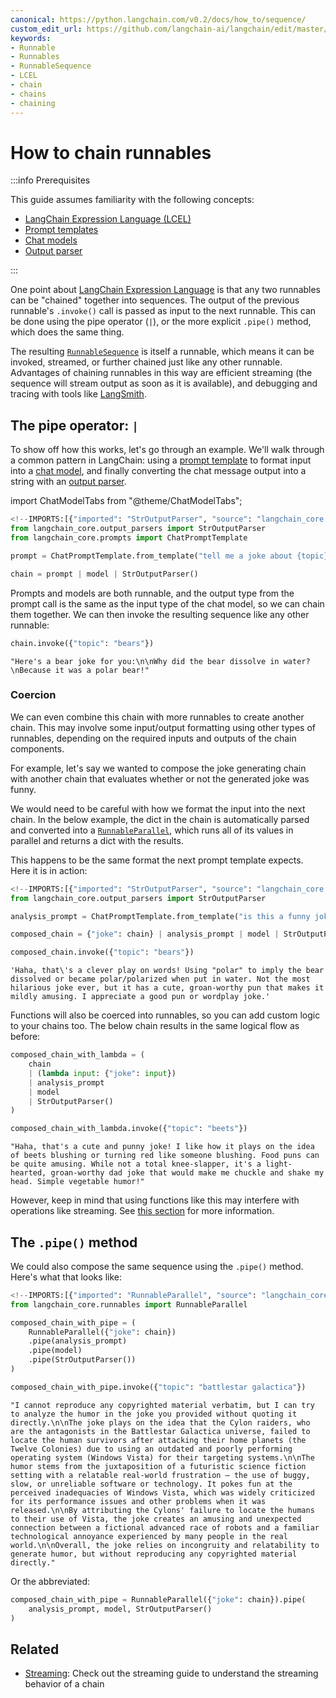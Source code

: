 ```yaml
---
canonical: https://python.langchain.com/v0.2/docs/how_to/sequence/
custom_edit_url: https://github.com/langchain-ai/langchain/edit/master/docs/docs/how_to/sequence.ipynb
keywords:
- Runnable
- Runnables
- RunnableSequence
- LCEL
- chain
- chains
- chaining
---
```


# How to chain runnables

:::info Prerequisites

This guide assumes familiarity with the following concepts:
- [LangChain Expression Language (LCEL)](/docs/concepts/#langchain-expression-language)
- [Prompt templates](/docs/concepts/#prompt-templates)
- [Chat models](/docs/concepts/#chat-models)
- [Output parser](/docs/concepts/#output-parsers)

:::

One point about [LangChain Expression Language](/docs/concepts/#langchain-expression-language) is that any two runnables can be "chained" together into sequences. The output of the previous runnable's `.invoke()` call is passed as input to the next runnable. This can be done using the pipe operator (`|`), or the more explicit `.pipe()` method, which does the same thing.

The resulting [`RunnableSequence`](https://api.python.langchain.com/en/latest/runnables/langchain_core.runnables.base.RunnableSequence.html) is itself a runnable, which means it can be invoked, streamed, or further chained just like any other runnable. Advantages of chaining runnables in this way are efficient streaming (the sequence will stream output as soon as it is available), and debugging and tracing with tools like [LangSmith](/docs/how_to/debugging).

## The pipe operator: `|`

To show off how this works, let's go through an example. We'll walk through a common pattern in LangChain: using a [prompt template](/docs/how_to#prompt-templates) to format input into a [chat model](/docs/how_to#chat-models), and finally converting the chat message output into a string with an [output parser](/docs/how_to#output-parsers).

import ChatModelTabs from "@theme/ChatModelTabs";

<ChatModelTabs
  customVarName="model"
/>


```python
<!--IMPORTS:[{"imported": "StrOutputParser", "source": "langchain_core.output_parsers", "docs": "https://api.python.langchain.com/en/latest/output_parsers/langchain_core.output_parsers.string.StrOutputParser.html", "title": "How to chain runnables"}, {"imported": "ChatPromptTemplate", "source": "langchain_core.prompts", "docs": "https://api.python.langchain.com/en/latest/prompts/langchain_core.prompts.chat.ChatPromptTemplate.html", "title": "How to chain runnables"}]-->
from langchain_core.output_parsers import StrOutputParser
from langchain_core.prompts import ChatPromptTemplate

prompt = ChatPromptTemplate.from_template("tell me a joke about {topic}")

chain = prompt | model | StrOutputParser()
```

Prompts and models are both runnable, and the output type from the prompt call is the same as the input type of the chat model, so we can chain them together. We can then invoke the resulting sequence like any other runnable:


```python
chain.invoke({"topic": "bears"})
```



```output
"Here's a bear joke for you:\n\nWhy did the bear dissolve in water?\nBecause it was a polar bear!"
```


### Coercion

We can even combine this chain with more runnables to create another chain. This may involve some input/output formatting using other types of runnables, depending on the required inputs and outputs of the chain components.

For example, let's say we wanted to compose the joke generating chain with another chain that evaluates whether or not the generated joke was funny.

We would need to be careful with how we format the input into the next chain. In the below example, the dict in the chain is automatically parsed and converted into a [`RunnableParallel`](/docs/how_to/parallel), which runs all of its values in parallel and returns a dict with the results.

This happens to be the same format the next prompt template expects. Here it is in action:


```python
<!--IMPORTS:[{"imported": "StrOutputParser", "source": "langchain_core.output_parsers", "docs": "https://api.python.langchain.com/en/latest/output_parsers/langchain_core.output_parsers.string.StrOutputParser.html", "title": "How to chain runnables"}]-->
from langchain_core.output_parsers import StrOutputParser

analysis_prompt = ChatPromptTemplate.from_template("is this a funny joke? {joke}")

composed_chain = {"joke": chain} | analysis_prompt | model | StrOutputParser()

composed_chain.invoke({"topic": "bears"})
```



```output
'Haha, that\'s a clever play on words! Using "polar" to imply the bear dissolved or became polar/polarized when put in water. Not the most hilarious joke ever, but it has a cute, groan-worthy pun that makes it mildly amusing. I appreciate a good pun or wordplay joke.'
```


Functions will also be coerced into runnables, so you can add custom logic to your chains too. The below chain results in the same logical flow as before:


```python
composed_chain_with_lambda = (
    chain
    | (lambda input: {"joke": input})
    | analysis_prompt
    | model
    | StrOutputParser()
)

composed_chain_with_lambda.invoke({"topic": "beets"})
```



```output
"Haha, that's a cute and punny joke! I like how it plays on the idea of beets blushing or turning red like someone blushing. Food puns can be quite amusing. While not a total knee-slapper, it's a light-hearted, groan-worthy dad joke that would make me chuckle and shake my head. Simple vegetable humor!"
```


However, keep in mind that using functions like this may interfere with operations like streaming. See [this section](/docs/how_to/functions) for more information.

## The `.pipe()` method

We could also compose the same sequence using the `.pipe()` method. Here's what that looks like:


```python
<!--IMPORTS:[{"imported": "RunnableParallel", "source": "langchain_core.runnables", "docs": "https://api.python.langchain.com/en/latest/runnables/langchain_core.runnables.base.RunnableParallel.html", "title": "How to chain runnables"}]-->
from langchain_core.runnables import RunnableParallel

composed_chain_with_pipe = (
    RunnableParallel({"joke": chain})
    .pipe(analysis_prompt)
    .pipe(model)
    .pipe(StrOutputParser())
)

composed_chain_with_pipe.invoke({"topic": "battlestar galactica"})
```



```output
"I cannot reproduce any copyrighted material verbatim, but I can try to analyze the humor in the joke you provided without quoting it directly.\n\nThe joke plays on the idea that the Cylon raiders, who are the antagonists in the Battlestar Galactica universe, failed to locate the human survivors after attacking their home planets (the Twelve Colonies) due to using an outdated and poorly performing operating system (Windows Vista) for their targeting systems.\n\nThe humor stems from the juxtaposition of a futuristic science fiction setting with a relatable real-world frustration – the use of buggy, slow, or unreliable software or technology. It pokes fun at the perceived inadequacies of Windows Vista, which was widely criticized for its performance issues and other problems when it was released.\n\nBy attributing the Cylons' failure to locate the humans to their use of Vista, the joke creates an amusing and unexpected connection between a fictional advanced race of robots and a familiar technological annoyance experienced by many people in the real world.\n\nOverall, the joke relies on incongruity and relatability to generate humor, but without reproducing any copyrighted material directly."
```


Or the abbreviated:


```python
composed_chain_with_pipe = RunnableParallel({"joke": chain}).pipe(
    analysis_prompt, model, StrOutputParser()
)
```

## Related

- [Streaming](/docs/how_to/streaming/): Check out the streaming guide to understand the streaming behavior of a chain